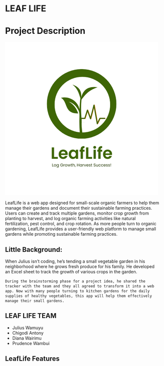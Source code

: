 # LEAF LIFE

<h1>Project Description</h1>
<img src="./Resources/leaf life logo.png">
<p>
    LeafLife is a web app designed for small-scale organic farmers to help them manage their gardens and document their sustainable farming practices. Users can create and track multiple gardens, monitor crop growth from planting to harvest, and log organic farming activities like natural fertilization, pest control, and crop rotation.
    As more people turn to organic gardening, LeafLife provides a user-friendly web platform to manage small gardens while promoting sustainable farming practices.
</p>

## Little Background:
<p>
    When Julius isn’t coding,  he’s tending a small vegetable garden in his neighborhood where he grows fresh produce for his family. He developed an Excel sheet to track the growth of various crops in the garden.

    During the brainstorming phase for a project idea, he shared the tracker with the team and they all agreed to transform it into a web app. Now with many people turning to kitchen gardens for the daily supplies of healthy vegetables, this app will help them effectively manage their small gardens.
</p>

## LEAF LIFE TEAM
- Julius Wamuyu
- Chigodi Antony
- Diana Wairimu
- Prudence Wambui


<h2>LeafLife Features


